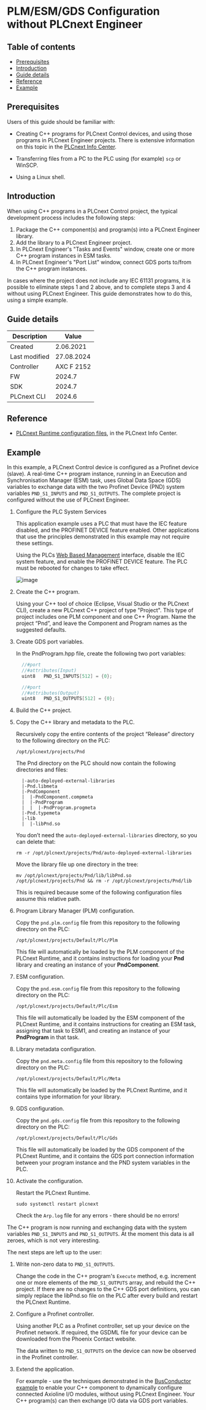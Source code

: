 # PLM/ESM/GDS Configuration without PLCnext Engineer

## Table of contents

<!-- TOC depthFrom:2 orderedList:true -->

- [Prerequisites](#prerequisites)
- [Introduction](#introduction)
- [Guide details](#guide-details)
- [Reference](#reference)
- [Example](#example)

<!-- /TOC -->

## Prerequisites

Users of this guide should be familiar with:

- Creating C++ programs for PLCnext Control devices, and using those programs in PLCnext Engineer projects. There is extensive information on this topic in the [PLCnext Info Center](https://www.plcnext.help/te/Programming/Cpp/Cpp_programming/Cpp_programs_in_PLCnext.htm).

- Transferring files from a PC to the PLC using (for example) `scp` or WinSCP.

- Using a Linux shell.

## Introduction

When using C++ programs in a PLCnext Control project, the typical development process includes the following steps:

1. Package the C++ component(s) and program(s) into a PLCnext Engineer library.
1. Add the library to a PLCnext Engineer project.
1. In PLCnext Engineer's "Tasks and Events" window, create one or more C++ program instances in ESM tasks.
1. In PLCnext Engineer's "Port List" window, connect GDS ports to/from the C++ program instances.

In cases where the project does not include any IEC 61131 programs, it is possible to eliminate steps 1 and 2 above, and to complete steps 3 and 4 without using PLCnext Engineer. This guide demonstrates how to do this, using a simple example.

## Guide details

|Description | Value |
|------------ |-----------|
|Created | 2.06.2021 |
|Last modified| 27.08.2024 |
|Controller| AXC F 2152 |
|FW| 2024.7 |
|SDK| 2024.7 |
|PLCnext CLI | 2024.6 |

## Reference

- [PLCnext Runtime configuration files](https://plcnext.help/te/PLCnext_Runtime/Configuration_files.htm), in the PLCnext Info Center.

## Example

In this example, a PLCnext Control device is configured as a Profinet device (slave). A real-time C++ program instance, running in an Execution and Synchronisation Manager (ESM) task, uses Global Data Space (GDS) variables to exchange data with the two Profinet Device (PND) system variables `PND_S1_INPUTS` and `PND_S1_OUTPUTS`. The complete project is configured without the use of PLCnext Engineer.

1. Configure the PLC System Services

   This application example uses a PLC that must have the IEC feature disabled, and the PROFINET DEVICE feature enabled. Other applications that use the principles demonstrated in this example may not require these settings.

   Using the PLCs [Web Based Management](https://plcnext.help/te/WBM/Configuration_System_Services.htm) interface, disable the IEC system feature, and enable the PROFINET DEVICE feature. The PLC must be rebooted for changes to take effect.

   ![image](https://user-images.githubusercontent.com/13133969/136402485-6097e087-fc1a-4731-a138-4a6087f6bd04.png)

1. Create the C++ program.

   Using your C++ tool of choice (Eclipse, Visual Studio or the PLCnext CLI), create a new PLCnext C++ project of type "Project". This type of project includes one PLM component and one C++ Program. Name the project “Pnd”, and leave the Component and Program names as the suggested defaults.

1. Create GDS port variables.

   In the PndProgram.hpp file, create the following two port variables:

   ```cpp
     //#port
     //#attributes(Input)
     uint8   PND_S1_INPUTS[512] = {0};

     //#port
     //#attributes(Output)
     uint8   PND_S1_OUTPUTS[512] = {0};
   ```

1. Build the C++ project.

1. Copy the C++ library and metadata to the PLC.

   Recursively copy the entire contents of the project “Release” directory to the following directory on the PLC:

   ```text
   /opt/plcnext/projects/Pnd
   ```

   The Pnd directory on the PLC should now contain the following directories and files:

   ```text
     |-auto-deployed-external-libraries
     |-Pnd.libmeta
     |-PndComponent
     |  |-PndComponent.compmeta
     |  |-PndProgram
     |  |  |-PndProgram.progmeta
     |-Pnd.typemeta
     |-lib
     |  |-libPnd.so
   ```

   You don’t need the `auto-deployed-external-libraries` directory, so you can delete that:

   ```text
   rm -r /opt/plcnext/projects/Pnd/auto-deployed-external-libraries
   ```

   Move the library file up one directory in the tree:

   ```text
   mv /opt/plcnext/projects/Pnd/lib/libPnd.so /opt/plcnext/projects/Pnd && rm -r /opt/plcnext/projects/Pnd/lib
   ```

   This is required because some of the following configuration files assume this relative path.

1. Program Library Manager (PLM) configuration.

   Copy the `pnd.plm.config` file from this repository to the following directory on the PLC:

   ```text
   /opt/plcnext/projects/Default/Plc/Plm
   ```

   This file will automatically be loaded by the PLM component of the PLCnext Runtime, and it contains instructions for loading your **Pnd** library and creating an instance of your **PndComponent**.

1. ESM configuration.

   Copy the `pnd.esm.config` file from this repository to the following directory on the PLC:

   ```text
   /opt/plcnext/projects/Default/Plc/Esm
   ```

   This file will automatically be loaded by the ESM component of the PLCnext Runtime, and it contains instructions for creating an ESM task, assigning that task to ESM1, and creating an instance of your **PndProgram** in that task.

1. Library metadata configuration.

   Copy the `pnd.meta.config` file from this repository to the following directory on the PLC:

   ```text
   /opt/plcnext/projects/Default/Plc/Meta
   ```

   This file will automatically be loaded by the PLCnext Runtime, and it contains type information for your library.

1. GDS configuration.

   Copy the `pnd.gds.config` file from this repository to the following directory on the PLC:

   ```text
   /opt/plcnext/projects/Default/Plc/Gds
   ```

   This file will automatically be loaded by the GDS component of the PLCnext Runtime, and it contains the GDS port connection information between your program instance and the PND system variables in the PLC.

1. Activate the configuration.

   Restart the PLCnext Runtime.

   ```text
   sudo systemctl restart plcnext
   ```

   Check the `Arp.log` file for any errors - there should be no errors!

The C++ program is now running and exchanging data with the system variables `PND_S1_INPUTS` and `PND_S1_OUTPUTS`. At the moment this data is all zeroes, which is not very interesting.

The next steps are left up to the user:

1. Write non-zero data to `PND_S1_OUTPUTS`.

   Change the code in the C++ program's `Execute` method, e.g. increment one or more elements of the `PND_S1_OUTPUTS` array, and rebuild the C++ project. If there are no changes to the C++ GDS port definitions, you can simply replace the libPnd.so file on the PLC after every build and restart the PLCnext Runtime.

1. Configure a Profinet controller.

   Using another PLC as a Profinet controller, set up your device on the Profinet network. If required, the GSDML file for your device can be downloaded from the Phoenix Contact website.

   The data written to `PND_S1_OUTPUTS` on the device can now be observed in the Profinet controller.

1. Extend the application.

   For example - use the techniques demonstrated in the [BusConductor example](https://github.com/PLCnext/BusConductor) to enable your C++ component to dynamically configure connected Axioline I/O modules, without using PLCnext Engineer. Your C++ program(s) can then exchange I/O data via GDS port variables.
